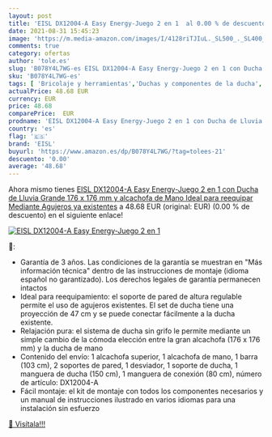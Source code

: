 ```yaml
---
layout: post
title: 'EISL DX12004-A Easy Energy-Juego 2 en 1  al 0.00 % de descuento'
date: 2021-08-31 15:45:23
image: 'https://m.media-amazon.com/images/I/4128riTJIuL._SL500_._SL400_.jpg'
comments: true
category: ofertas
author: 'tole.es'
slug: 'B078Y4L7WG-es EISL DX12004-A Easy Energy-Juego 2 en 1 con Ducha de...'
sku: 'B078Y4L7WG-es'
tags: [ 'Bricolaje y herramientas','Duchas y componentes de la ducha','Fontanería de baño','Instalación de baño y cocina','alcachofa','eisl', ]
actualPrice: 48.68 EUR
currency: EUR
price: 48.68
comparePrice:  EUR
prodname: 'EISL DX12004-A Easy Energy-Juego 2 en 1 con Ducha de Lluvia Grande  176 x 176 mm  y alcachofa de Mano  Ideal para reequipar Mediante Agujeros ya existentes'
country: 'es'
flag: '🇪🇸'
brand: 'EISL'
buyurl: 'https://www.amazon.es/dp/B078Y4L7WG/?tag=tolees-21'
descuento: '0.00'
average: '48.68'
---
```


Ahora mismo tienes [EISL DX12004-A Easy Energy-Juego 2 en 1 con Ducha de Lluvia Grande  176 x 176 mm  y alcachofa de Mano  Ideal para reequipar Mediante Agujeros ya existentes](https://www.amazon.es/dp/B078Y4L7WG/?tag=tolees-21) a 48.68 EUR (original:  EUR) (0.00 %  de descuento) en el siguiente enlace!

[![EISL DX12004-A Easy Energy-Juego 2 en 1 ](https://m.media-amazon.com/images/I/4128riTJIuL._SL500_._SL400_.jpg)](https://www.amazon.es/dp/B078Y4L7WG/?tag=tolees-21)

🔎:

- Garantía de 3 años. Las condiciones de la garantía se muestran en "Más información técnica" dentro de las instrucciones de montaje (idioma español no garantizado). Los derechos legales de garantía permanecen intactos
- Ideal para reequipamiento: el soporte de pared de altura regulable permite el uso de agujeros existentes. El set de ducha tiene una proyección de 47 cm y se puede conectar fácilmente a la ducha existente.
- Relajación pura: el sistema de ducha sin grifo le permite mediante un simple cambio de la cómoda elección entre la gran alcachofa (176 x 176 mm) y la ducha de mano
- Contenido del envío: 1 alcachofa superior, 1 alcachofa de mano, 1 barra (103 cm), 2 soportes de pared, 1 desviador, 1 soporte de ducha, 1 manguera de ducha (150 cm), 1 manguera de conexión (80 cm), número de artículo: DX12004-A
- Fácil montaje: el kit de montaje con todos los componentes necesarios y un manual de instrucciones ilustrado en varios idiomas para una instalación sin esfuerzo

[🛒 Visítala!!!](https://www.amazon.es/dp/B078Y4L7WG/?tag=tolees-21)
